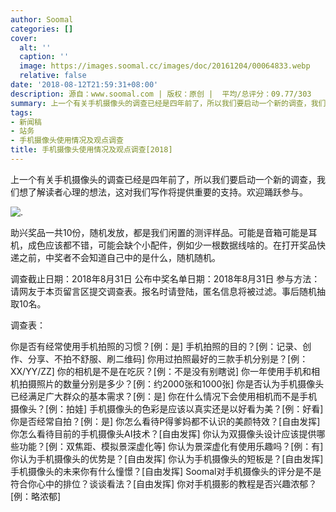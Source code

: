 ```yaml
---
author: Soomal
categories: []
cover:
  alt: ''
  caption: ''
  image: https://images.soomal.cc/images/doc/20161204/00064833.webp
  relative: false
date: '2018-08-12T21:59:31+08:00'
description: 源自：www.soomal.com | 版权：原创 |  平均/总评分：09.77/303
summary: 上一个有关手机摄像头的调查已经是四年前了，所以我们要启动一个新的调查，我们想了解读者心理的想法，这对我们写作将提供重要的支持。欢迎踊跃参与。
tags:
- 新闻稿
- 站务
- 手机摄像头使用情况及观点调查
title: 手机摄像头使用情况及观点调查[2018]
---
```


上一个有关手机摄像头的调查已经是四年前了，所以我们要启动一个新的调查，我们想了解读者心理的想法，这对我们写作将提供重要的支持。欢迎踊跃参与。

![.](https://images.soomal.cc/images/doc/20140212/00040260.webp)




助兴奖品一共10份，随机发放，都是我们闲置的测评样品。可能是音箱可能是耳机，成色应该都不错，可能会缺个小配件，例如少一根数据线啥的。在打开奖品快递之前，中奖者不会知道自己中的是什么，随机随机。



调查截止日期：2018年8月31日
公布中奖名单日期：2018年8月31日
参与方法：请网友于本页留言区提交调查表。报名时请登陆，匿名信息将被过滤。事后随机抽取10名。


调查表：


你是否有经常使用手机拍照的习惯？[例：是]
手机拍照的目的？[例：记录、创作、分享、不拍不舒服、刷二维码] 
你用过拍照最好的三款手机分别是？[例：XX/YY/ZZ] 
你的相机是不是在吃灰？[例：不是没有别瞎说] 
你一年使用手机和相机拍摄照片的数量分别是多少？[例：约2000张和1000张] 
你是否认为手机摄像头已经满足广大群众的基本需求？[例：是] 
你在什么情况下会使用相机而不是手机摄像头？[例：拍娃] 
手机摄像头的色彩是应该以真实还是以好看为美？[例：好看] 
你是否经常自拍？[例：是] 
你怎么看待P得爹妈都不认识的美颜特效？[自由发挥] 
你怎么看待目前的手机摄像头AI技术？[自由发挥] 
你认为双摄像头设计应该提供哪些功能？[例：双焦距、模拟景深虚化等] 
你认为景深虚化有使用乐趣吗？[例：有] 
你认为手机摄像头的优势是？[自由发挥] 
你认为手机摄像头的短板是？[自由发挥] 
手机摄像头的未来你有什么憧憬？[自由发挥] 
Soomal对手机摄像头的评分是不是符合你心中的排位？谈谈看法？[自由发挥] 
你对手机摄影的教程是否兴趣浓郁？[例：略浓郁]